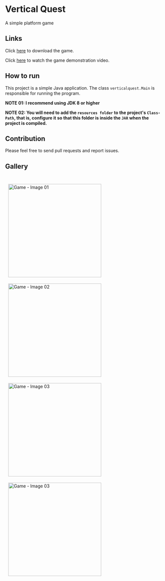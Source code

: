 # Vertical Quest

A simple platform game

## Links

Click [here](https://julio-igreja.itch.io/vertical-quest) to download the game.

Click [here](https://www.youtube.com/watch?v=sTTa8TT9Q18) to watch the game demonstration video.

## How to run

This project is a simple Java application. The class `verticalquest.Main` is responsible for running the program.

**NOTE 01: I recommend using JDK 8 or higher**

**NOTE 02: You will need to add the `resources folder` to the project's `Class-Path`, that is, configure it so that this folder is inside the `JAR` when the project is compiled.**

## Contribution
Please feel free to send pull requests and report issues.

## Gallery

<div style="display: inline"><br>
  <img align="center" alt="Game - Image 01" height="300" width="300" style="margin: 10px;" src="https://img.itch.zone/aW1hZ2UvMjUxMTEzMi8xNDkyNTAxNC5wbmc=/original/aFIvyt.png"/>
  <img align="center" alt="Game - Image 02" height="300" width="300" style="margin: 10px;" src="https://img.itch.zone/aW1hZ2UvMjUxMTEzMi8xNDkyNTAxNS5wbmc=/original/P5aq9Q.png"/>
  <img align="center" alt="Game - Image 03" height="300" width="300" style="margin: 10px;" src="https://img.itch.zone/aW1hZ2UvMjUxMTEzMi8xNDkyNTAxNi5wbmc=/original/AuK2Yz.png"/>
  <img align="center" alt="Game - Image 03" height="300" width="300" style="margin: 10px;" src="https://img.itch.zone/aW1hZ2UvMjUxMTEzMi8xNDkyNTAxMy5wbmc=/original/kaPi19.png"/>
</div>

